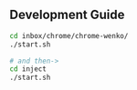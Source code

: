 ## Development Guide

```bash
cd inbox/chrome/chrome-wenko/
./start.sh

# and then->
cd inject
./start.sh
```
